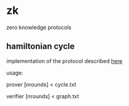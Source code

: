 # zk
zero knowledge protocols

## hamiltonian cycle

implementation of the protocol described [here](http://www.intensecrypto.org/public/lec_14_zero_knowledge.pdf)

usage:

prover [nrounds] < cycle.txt

verifier [nrounds] < graph.txt
